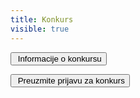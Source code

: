 ```yaml
---
title: Konkurs
visible: true
---
```

<button type="button" class="btn btn-default btn-lg"><i class="fa fa-file-text-o fa-lg"></i> &nbsp;Informacije o konkursu</button>
 
 <button type="button" class="btn btn-primary btn-lg pull-right"><i class="fa fa-arrow-circle-o-down fa-lg"></i> &nbsp;Preuzmite prijavu za konkurs</button>
